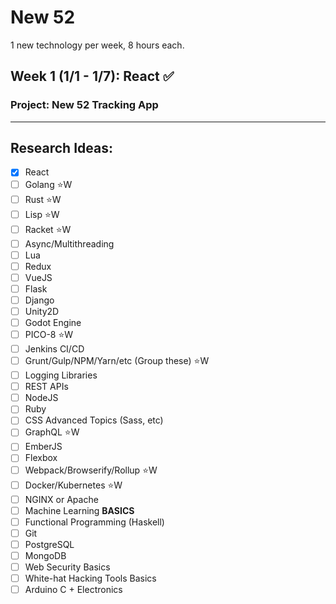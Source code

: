 # New 52
1 new technology per week, 8 hours each.

## Week 1 (1/1 - 1/7):  React :white_check_mark:
### Project:  New 52 Tracking App





---

## Research Ideas:
- [x] React
- [ ] Golang  :star:W
- [ ] Rust  :star:W
- [ ] Lisp  :star:W
- [ ] Racket  :star:W
- [ ] Async/Multithreading
- [ ] Lua
- [ ] Redux
- [ ] VueJS
- [ ] Flask
- [ ] Django
- [ ] Unity2D
- [ ] Godot Engine
- [ ] PICO-8  :star:W
- [ ] Jenkins CI/CD
- [ ] Grunt/Gulp/NPM/Yarn/etc (Group these)  :star:W
- [ ] Logging Libraries
- [ ] REST APIs
- [ ] NodeJS
- [ ] Ruby
- [ ] CSS Advanced Topics (Sass, etc)
- [ ] GraphQL :star:W
- [ ] EmberJS
- [ ] Flexbox
- [ ] Webpack/Browserify/Rollup  :star:W
- [ ] Docker/Kubernetes :star:W
- [ ] NGINX or Apache
- [ ] Machine Learning **BASICS**
- [ ] Functional Programming (Haskell)
- [ ] Git
- [ ] PostgreSQL
- [ ] MongoDB
- [ ] Web Security Basics
- [ ] White-hat Hacking Tools Basics
- [ ] Arduino C + Electronics
